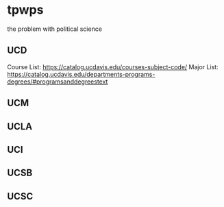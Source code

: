 # tpwps
the problem with political science

## UCD

Course List: https://catalog.ucdavis.edu/courses-subject-code/
Major List: https://catalog.ucdavis.edu/departments-programs-degrees/#programsanddegreestext

## UCM

## UCLA

## UCI

## UCSB

## UCSC


